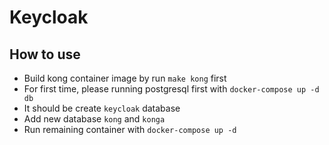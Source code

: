 # Keycloak

## How to use
- Build kong container image by run `make kong` first
- For first time, please running postgresql first with `docker-compose up -d db`
- It should be create `keycloak` database
- Add new database `kong` and `konga`
- Run remaining container with `docker-compose up -d`

